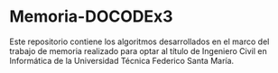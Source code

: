 # Memoria-DOCODEx3

Este repositorio contiene los algoritmos desarrollados en el marco del trabajo de memoria realizado para optar al título de Ingeniero Civil en Informática de la Universidad Técnica Federico Santa María.
